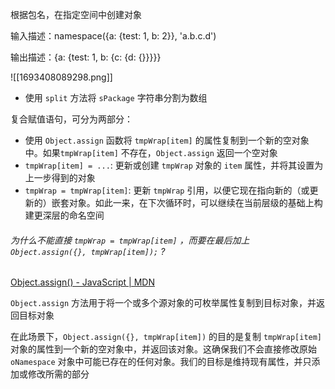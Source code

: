 根据包名，在指定空间中创建对象

输入描述：namespace({a: {test: 1, b: 2}}, 'a.b.c.d')

输出描述：{a: {test: 1, b: {c: {d: {}}}}}

![[1693408089298.png]]

- 使用 `split` 方法将 `sPackage` 字符串分割为数组

复合赋值语句，可分为两部分：

- 使用 `Object.assign` 函数将 `tmpWrap[item]` 的属性复制到一个新的空对象中。如果`tmpWrap[item]` 不存在，`Object.assign` 返回一个空对象
- `tmpWrap[item] = ...`: 更新或创建 `tmpWrap` 对象的 `item` 属性，并将其设置为上一步得到的对象
- `tmpWrap = tmpWrap[item]`: 更新 `tmpWrap` 引用，以便它现在指向新的（或更新的）嵌套对象。如此一来，在下次循环时，可以继续在当前层级的基础上构建更深层的命名空间

###### 为什么不能直接 `tmpWrap = tmpWrap[item]` ，而要在最后加上 `Object.assign({}, tmpWrap[item]);` ?

[Object.assign() - JavaScript | MDN](https://developer.mozilla.org/zh-CN/docs/Web/JavaScript/Reference/Global_Objects/Object/assign)

`Object.assign` 方法用于将一个或多个源对象的可枚举属性复制到目标对象，并返回目标对象

在此场景下，`Object.assign({}, tmpWrap[item])` 的目的是复制 `tmpWrap[item]` 对象的属性到一个新的空对象中，并返回该对象。这确保我们不会直接修改原始 `oNamespace` 对象中可能已存在的任何对象。我们的目标是维持现有属性，并只添加或修改所需的部分
